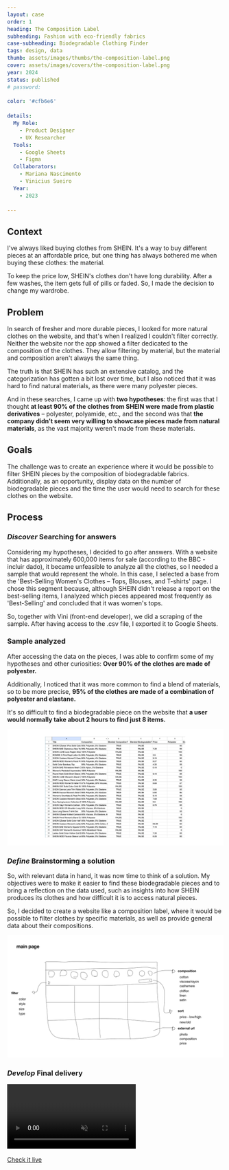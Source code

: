 ```yaml
---
layout: case
order: 1
heading: The Composition Label
subheading: Fashion with eco-friendly fabrics
case-subheading: Biodegradable Clothing Finder
tags: design, data
thumb: assets/images/thumbs/the-composition-label.png
cover: assets/images/covers/the-composition-label.png
year: 2024
status: published
# password: 

color: '#cfb6e6'

details:
  My Role:
    - Product Designer
    - UX Researcher
  Tools:
    - Google Sheets
    - Figma
  Collaborators:
    - Mariana Nascimento
    - Vinicius Sueiro
  Year:
    - 2023

---
```


<!-- - Timeline
  - Jan, 2024

- Disciplines
  - Design
  - Data

- Responsibilities
  - Data Analysis
  - Design Thinking
  - Wireframing
  - UI Design

- Team
  - Designer (Mariana)
  - Developer (Vinicius)

- Tools
  - Google Sheets
  - Figma
  - Python
  - Svelte -->


## Context

I've always liked buying clothes from SHEIN. It's a way to buy different pieces at an affordable price, but one thing has always bothered me when buying these clothes: the material.

To keep the price low, SHEIN's clothes don't have long durability. After a few washes, the item gets full of pills or faded. So, I made the decision to change my wardrobe.

## Problem

In search of fresher and more durable pieces, I looked for more natural clothes on the website, and that's when I realized I couldn't filter correctly. Neither the website nor the app showed a filter dedicated to the composition of the clothes. They allow filtering by material, but the material and composition aren't always the same thing.

The truth is that SHEIN has such an extensive catalog, and the categorization has gotten a bit lost over time, but I also noticed that it was hard to find natural materials, as there were many polyester pieces.

And in these searches, I came up with **two hypotheses**: the first was that I thought **at least 90% of the clothes from SHEIN were made from plastic derivatives** – polyester, polyamide, etc., and the second was that **the company didn’t seem very willing to showcase pieces made from natural materials**, as the vast majority weren't made from these materials.

## Goals
The challenge was to create an experience where it would be possible to filter SHEIN pieces by the composition of biodegradable fabrics. Additionally, as an opportunity, display data on the number of biodegradable pieces and the time the user would need to search for these clothes on the website.

<!-- <video autoplay muted loop playsinline>
  <source src="../assets/images/cases/the-composition.mp4" type="video/mp4">
</video> -->


<!-- - 
---
- *Desafio* Criar um site onde fosse possível filtrar as peças da SHEIN por composição de tecidos biodegradáveis.
- *Oportunidade* Exibir dados de quantas de peças que são biodegradáveis e quanto tempo o usuário precisaria procurar no site para ter acesso a essas roupas.
-->

<!-- - 1. Discover
  - Identify Problem
  - Data Analysis
1. Define
  - Solution Ideation
  - Low Fidelity
1. Develop
  - Final Design

-->

## Process

### *Discover* Searching for answers

Considering my hypotheses, I decided to go after answers. With a website that has approximately 600,000 items for sale (according to the BBC - incluir dado), it became unfeasible to analyze all the clothes, so I needed a sample that would represent the whole. In this case, I selected a base from the 'Best-Selling Women's Clothes – Tops, Blouses, and T-shirts' page. I chose this segment because, although SHEIN didn't release a report on the best-selling items, I analyzed which pieces appeared most frequently as 'Best-Selling' and concluded that it was women's tops.

So, together with Vini (front-end developer), we did a scraping of the sample. After having access to the .csv file, I exported it to Google Sheets.

### Sample analyzed

After accessing the data on the pieces, I was able to confirm some of my hypotheses and other curiosities: **Over 90% of the clothes are made of polyester.**

Additionally, I noticed that it was more common to find a blend of materials, so to be more precise, **95% of the clothes are made of a combination of polyester and elastane.**

It's so difficult to find a biodegradable piece on the website that **a user would normally take about 2 hours to find just 8 items.**

![Alt here](../assets/images/cases/sheets-composition.png "screenshot of sheets based on the sample analysis")

### *Define* Brainstorming a solution

So, with relevant data in hand, it was now time to think of a solution. My objectives were to make it easier to find these biodegradable pieces and to bring a reflection on the data used, such as insights into how SHEIN produces its clothes and how difficult it is to access natural pieces.

So, I decided to create a website like a composition label, where it would be possible to filter clothes by specific materials, as well as provide general data about their compositions.

![Alt here](../assets/images/cases/composition-wireframe.png "low fidelity wireframe made in Figma of the current website")

### *Develop* Final delivery

<video autoplay muted loop playsinline>
  <source src="../assets/images/cases/composition-final.mp4" type="video/mp4">
</video>

[Check it live](https://thecompositionlabel.com/)